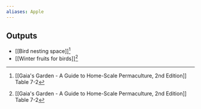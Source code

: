 ```yaml
---
aliases: Apple
---
```

## Outputs
- [[Bird nesting space]][^1]
- [[Winter fruits for birds]][^1]

[^1]: [[Gaia's Garden - A Guide to Home-Scale Permaculture, 2nd Edition]] Table 7-2
